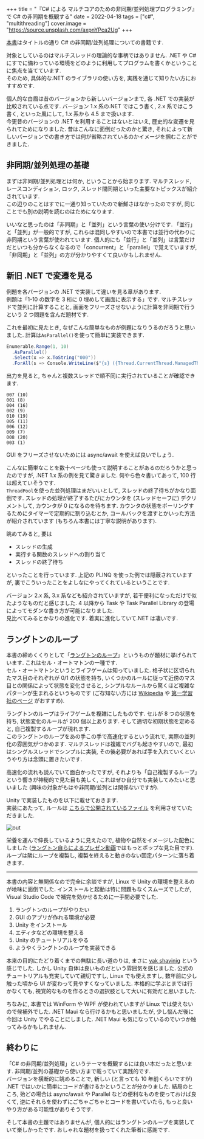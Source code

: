 +++
title = "『C# による マルチコアのための非同期/並列処理プログラミング』で C# の非同期を概観する"
date = 2022-04-18
tags = ["c#", "multithreading"]
cover.image = "https://source.unsplash.com/axpnYPca2Ug"
+++


[本書](https://gihyo.jp/book/2013/978-4-7741-5828-0)はタイトルの通り C# の非同期/並列処理についての書籍です.

対象としているのはマルチスレッドの理論的な事柄ではありません. .NET や C# にすでに備わっている環境をどのように利用してプログラムを書くかということに焦点を当てています.  
そのため, 具体的な.NET のライブラリの使い方を, 実践を通じて知りたい方におすすめです.

個人的な白眉は昔のバージョンから新しいバージョンまで, 各 .NET での実装が比較されている点です. バージョン 1.x 系の.NET ではこう書く, 2.x 系ではこう書く, といった風にして, 1.x 系から 4.5 まで扱います.  
今更昔のバージョンの .NET を利用することはないとはいえ, 歴史的な変遷を見られてためになりました. 昔はこんなに面倒だったのかと驚き, それによって新しいバージョンでの書き方では何が省略されているのかイメージを掴むことができました.


## 非同期/並列処理の基礎

まずは非同期/並列処理とは何か, ということから始まります. マルチスレッド, レースコンディション, ロック, スレッド間同期といった主要なトピックスが紹介されています.  
この辺りのことはすでに一通り知っていたので新鮮さはなかったのですが, 同じことでも別の説明を読むのはためになります.

いいなと思ったのは「非同期」と「並列」という言葉の使い分けです. 「並行」と「並列」が一般的ですが, これらは混同しやすいので本書では並行の代わりに非同期という言葉が使われています. 個人的にも「並行」と「並列」は言葉だけだといつも分からなくなるので「concurrent」と「parallel」で覚えていますが, 「非同期」と「並列」の方が分かりやすくて良いかもしれません.

## 新旧 .NET で変遷を見る

例題を各バージョンの .NET で実装して違いを見る章があります.  
例題は「1-10 の数字を 3 桁に 0 埋めして画面に表示する」です. マルチスレッドで並列に計算することと, 画面をフリーズさせないように計算を非同期で行うという 2 つ問題を含んだ題材です.

これを最初に見たとき, なぜこんな簡単なものが例題になりうるのだろうと思いました. 計算は`AsParallel()`を使って簡単に実装できます.

```cs
Enumerable.Range(1, 10)
  .AsParallel()
  .Select(x => x.ToString("000"))
  .ForAll(s => Console.WriteLine($"{s} ({Thread.CurrentThread.ManagedThreadId})"));
```

出力を見ると, ちゃんと複数スレッドで順不同に実行されていることが確認できます.

```
007 (10)
001 (8)
004 (16)
002 (9)
010 (19)
005 (11)
006 (12)
009 (7)
008 (20)
003 (1)
```

GUI をフリーズさせないためには async/await を使えば良いでしょう.

こんなに簡単なことを数十ページも使って説明することがあるのだろうかと思ったのですが, .NET 1.x 系の例を見て驚きました. 何やら色々書いてあって, 100 行は超えていそうです.  
`ThreadPool`を使った並列処理はまだいいとして, スレッドの終了待ちがかなり面倒です. スレッドの処理が終了するたびにカウンタを (スレッドセーフに) デクリメントして, カウンタが 0 になるのを待ちます. カウンタの状態をポーリングするためにタイマーで定期的に割り込むとか, コールバックを渡すとかいった方法が紹介されています (もちろん本書には丁寧な説明があります).

眺めてみると, 要は
- スレッドの生成
- 実行する関数のスレッドへの割り当て
- スレッドの終了待ち

といったことを行っています. 上記の PLINQ を使った例では隠蔽されていますが, 裏でこういったことをよしなにやってくれているということです.  

バージョン 2.x 系, 3.x 系なども紹介されていますが, 若干便利になっただけで似たようなものだと感じました. 4 以降から Task や Task Parallel Library の登場によってモダンな書き方が可能になりました.  
見比べてみるとかなりの進化です. 着実に進化していて.NET は凄いです.

## ラングトンのループ

本書の締めくくりとして「[ラングトンのループ](https://en.wikipedia.org/wiki/Langton's_loops)」というものが題材に挙げられています. これはセル・オートマトンの一種です.  
セル・オートマトンというとライフゲームは知っていました. 格子状に区切られたマス目のそれぞれが 0/1 の状態を持ち, いくつかのルールに従って近傍のマス目との関係によって状態を変化させると, シンプルなルールから驚くほど複雑なパターンが生まれるというものです (ご存知ない方には [Wikipedia](https://ja.wikipedia.org/wiki/%E3%83%A9%E3%82%A4%E3%83%95%E3%82%B2%E3%83%BC%E3%83%A0) や [第一学習社のページ](http://www.daiichi-g.co.jp/osusume/forfun/07_lifegame/07.html) がおすすめ).

ラングトンのループはライフゲームを複雑にしたものです. セルが 8 つの状態を持ち, 状態変化のルールが 200 個以上あります. そして適切な初期状態を定めると, 自己複製するループが現れます.  
このラングトンのループをあの手この手で高速化するという流れで, 実際の並列化の雰囲気がつかめます. マルチスレッドは複雑でバグも起きやすいので, 最初はシングルスレッドでシンプルに実装, その後必要があれば手を入れていくというやり方は念頭に置きたいです.

高速化の流れも読んでいて面白かったですが, それよりも「自己複製するループ」という響きが神秘的で見た目も美しく, これはぜひ自分でも実装してみたいと思いました (興味の対象がもはや非同期/並列とは関係ないですが).

Unity で実装したものを以下に載せておきます.  
実装にあたって, ルールは [こちらで公開されているファイル](https://github.com/GollyGang/ruletablerepository/blob/gh-pages/downloads/Langtons-Loops.table) を利用させていただきました.

![out](https://github.com/momori256/momori.dev/assets/90558309/5ba1ab28-149b-4a06-87b8-7fd65cd265af)

栄養を運んで伸長しているように見えたので, 植物や自然をイメージした配色にしました ([ラングトン自らによるプレゼン動画](https://www.youtube.com/watch?v=2iDc4C6vbcc)ではもっとポップな見た目です).  
ループは隣にループを複製し, 複製を終えると動きのない固定パターンに落ち着きます.

---

本書の内容と無関係なので完全に余談ですが, Linux で Unity の環境を整えるのが地味に面倒でした. インストールと起動は特に問題もなくスムーズでしたが, Visual Studio Code で補完を効かせるために一手間必要でした.

1. ラングトンのループがやりたい
2. GUI のアプリが作れる環境が必要
3. Unity をインストール
4. エディタなどの環境を整える
5. Unity のチュートリアルをやる
6. ようやくラングトンのループを実装できる

本来の目的にたどり着くまでの無駄に長い道のりは, まさに [yak shavinig](http://0xcc.net/blog/archives/000196.html) という感じでした.
しかし Unity 自体は良いものだという雰囲気を感じました. 公式のチュートリアルも充実していて親切ですし, Linux でも使えますし, 数年前に少し触った頃から UI が変わって見やすくなっていました. 本格的に学ぶとまでは行かなくても, 視覚的なものを作るときの選択肢として大いに有効だと思いました.

ちなみに, 本書では WinForm や WPF が使われていますが Linux では使えないので候補外でした. .NET Maui なら行けるかもと思いましたが, 少し悩んだ後に今回は Unity でやることにしました. .NET Maui も気になっているのでいつか触ってみるかもしれません.

## 終わりに

「C# の非同期/並列処理」というテーマを概観するには良い本だったと思います. 非同期/並列の基礎から使い方まで載っていて実践的です.  
バージョンを横断的に眺めることで, 新しい (と言っても 10 年前くらいですが) .NET ではいかに簡単にコードが書けるかということが分かりました. 結局のところ, 殆どの場合は async/await や Parallel などの便利なものを使っておけば良くて, 逆にそれらを使わずにごちゃごちゃとコードを書いていたら, もっと良いやり方がある可能性がありそうです.

そして本書の主題ではありませんが, 個人的にはラングトンのループを実装していて楽しかったです. おしゃれな題材を扱ってくれた筆者に感謝です.

